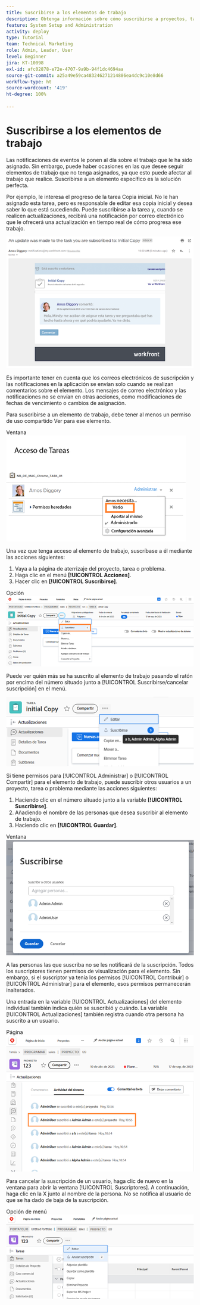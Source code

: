 ```yaml
---
title: Suscribirse a los elementos de trabajo
description: Obtenga información sobre cómo suscribirse a proyectos, tareas o problemas para recibir notificaciones cuando se realicen comentarios sobre el elemento.
feature: System Setup and Administration
activity: deploy
type: Tutorial
team: Technical Marketing
role: Admin, Leader, User
level: Beginner
jira: KT-10098
exl-id: afc02878-e72e-4707-9a9b-94f1dc4694aa
source-git-commit: a25a49e59ca483246271214886ea4dc9c10e8d66
workflow-type: ht
source-wordcount: '419'
ht-degree: 100%

---
```


# Suscribirse a los elementos de trabajo

Las notificaciones de eventos le ponen al día sobre el trabajo que le ha sido asignado. Sin embargo, puede haber ocasiones en las que desee seguir elementos de trabajo que no tenga asignados, ya que esto puede afectar al trabajo que realice. Suscribirse a un elemento específico es la solución perfecta.

Por ejemplo, le interesa el progreso de la tarea Copia inicial. No le han asignado esta tarea, pero es responsable de editar esa copia inicial y desea saber lo que está sucediendo. Puede suscribirse a la tarea y, cuando se realicen actualizaciones, recibirá una notificación por correo electrónico que le ofrecerá una actualización en tiempo real de cómo progresa ese trabajo.

![Correo electrónico sobre una suscripción de tarea](assets/admin-fund-user-notifications-10.png)

Es importante tener en cuenta que los correos electrónicos de suscripción y las notificaciones en la aplicación se envían solo cuando se realizan comentarios sobre el elemento. Los mensajes de correo electrónico y las notificaciones no se envían en otras acciones, como modificaciones de fechas de vencimiento o cambios de asignación.

Para suscribirse a un elemento de trabajo, debe tener al menos un permiso de uso compartido Ver para ese elemento.

Ventana ![[!UICONTROL Acceso a tareas]](assets/admin-fund-user-notifications-11.png)

Una vez que tenga acceso al elemento de trabajo, suscríbase a él mediante las acciones siguientes:

1. Vaya a la página de aterrizaje del proyecto, tarea o problema.
1. Haga clic en el menú **[!UICONTROL Acciones]**.
1. Hacer clic en **[!UICONTROL Suscribirse]**.

Opción ![[!UICONTROL Suscribirse] del menú de tareas](assets/admin-fund-user-notifications-12.png)

Puede ver quién más se ha suscrito al elemento de trabajo pasando el ratón por encima del número situado junto a [!UICONTROL Suscribirse/cancelar suscripción] en el menú.

![Menú Tareas que muestra quién se ha suscrito](assets/admin-fund-user-notifications-13.png)

Si tiene permisos para [!UICONTROL Administrar] o [!UICONTROL Compartir] para el elemento de trabajo, puede suscribir otros usuarios a un proyecto, tarea o problema mediante las acciones siguientes:

1. Haciendo clic en el número situado junto a la variable **[!UICONTROL Suscribirse]**.
1. Añadiendo el nombre de las personas que desea suscribir al elemento de trabajo.
1. Haciendo clic en **[!UICONTROL Guardar]**.

Ventana ![[!UICONTROL Suscribirse]](assets/admin-fund-user-notifications-15.png)

A las personas las que suscriba no se les notificará de la suscripción. Todos los suscriptores tienen permisos de visualización para el elemento. Sin embargo, si el suscriptor ya tenía los permisos [!UICONTROL Contribuir] o [!UICONTROL Administrar] para el elemento, esos permisos permanecerán inalterados.

Una entrada en la variable [!UICONTROL Actualizaciones] del elemento individual también indica quién se suscribió y cuándo. La variable [!UICONTROL Actualizaciones] también registra cuando otra persona ha suscrito a un usuario.

Página ![[!UICONTROL Actualizaciones] en una tarea que muestra la suscripción](assets/admin-fund-user-notifications-16.png)

Para cancelar la suscripción de un usuario, haga clic de nuevo en la ventana para abrir la ventana [!UICONTROL Suscriptores]. A continuación, haga clic en la X junto al nombre de la persona. No se notifica al usuario de que se ha dado de baja de la suscripción.

Opción de menú ![[!UICONTROL Cancelar suscripción] de un proyecto](assets/admin-fund-user-notifications-14.png)

<!---
learn more URL: Subscribe to items in Workfront
--->
